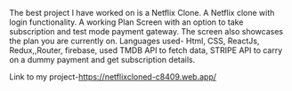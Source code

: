 The best project I have worked on is a Netflix Clone.
A Netflix clone with login functionality. A working Plan Screen with an option to take subscription and test mode payment gateway.
The screen also showcases the plan you are currently on.
Languages used- Html, CSS, ReactJs, Redux,,Router, firebase, used TMDB API to fetch data, STRIPE API to carry on a dummy payment and get subscription details.

Link to my project-https://netflixcloned-c8409.web.app/
